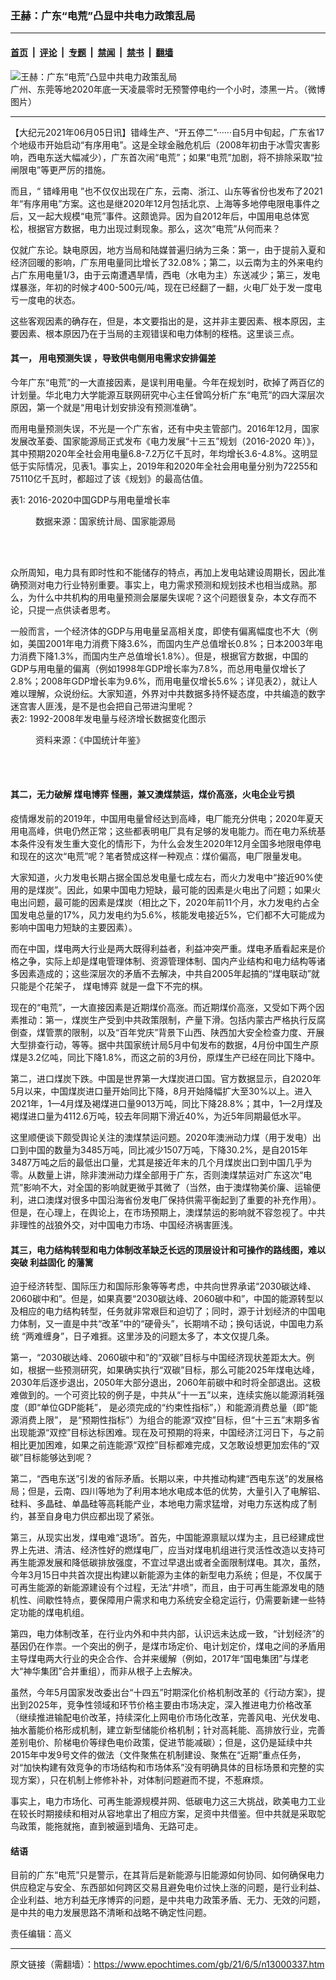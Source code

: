### 王赫：广东“电荒”凸显中共电力政策乱局

---

#### [首页](../../../..?n13000337) &nbsp;|&nbsp; [评论](../../../../../epoch-comment?n13000337) &nbsp;|&nbsp; [专题](../../../../../epoch-special?n13000337) &nbsp;|&nbsp; [禁闻](../../../../../epoch-news?n13000337) &nbsp;|&nbsp; [禁书](../../../../../books?n13000337) &nbsp;|&nbsp; [翻墙](https://github.com/gfw-breaker/nogfw/blob/master/README.md?n13000337)


<div><img alt="王赫：广东“电荒”凸显中共电力政策乱局" class="attachment-djy_600_400 size-djy_600_400 wp-post-image" src="https://i.epochtimes.com/assets/uploads/2020/12/3ae7388c-3d18-4c74-98fd-9d9b4283ee6f-600x349-1-600x349.jpg"/>
<div class="caption">
 广州、东莞等地2020年底一天凌晨零时无预警停电约一个小时，漆黑一片。（微博图片）
</div></div><hr/><div class="post_content" id="artbody" itemprop="articleBody">
 <!-- article content begin -->
 <p>
  【大纪元2021年06月05日讯】错峰生产、“开五停二”······自5月中旬起，广东省17个地级市开始启动“有序用电”。这是全球金融危机后（2008年初由于冰雪灾害影响，西电东送大幅减少），广东首次闹“电荒”；如果“电荒”加剧，将不排除采取“拉闸限电”等更严厉的措施。
 </p>
 <p>
  而且，“
  <ok href="https://www.epochtimes.com/gb/tag/%E9%94%99%E5%B3%B0%E7%94%A8%E7%94%B5.html">
   错峰用电
  </ok>
  ”也不仅仅出现在广东，云南、浙江、山东等省份也发布了2021年“有序用电”方案。这也是继2020年12月包括北京、上海等多地停电限电事件之后，又一起大规模“电荒”事件。这颇诡异。因为自2012年后，中国用电总体宽松，根据官方数据，电力出现过剩现象。那么，这次“电荒”从何而来？
 </p>
 <p>
  仅就广东论。缺电原因，地方当局和陆媒普遍归纳为三条：第一，由于提前入夏和经济回暖的影响，广东用电量同比增长了32.08%；第二，以云南为主的外来电约占广东用电量1/3，由于云南遭遇旱情，西电（水电为主）东送减少；第三，发电煤暴涨，年初的时候才400-500元/吨，现在已经翻了一翻，火电厂处于发一度电亏一度电的状态。
 </p>
 <p>
  这些客观因素的确存在，但是，本文要指出的是，这并非主要因素、根本原因，主要因素、根本原因乃在于当局的主观错误和电力体制的桎梏。这里谈三点。
 </p>
 <h4>
  其一，
  <ok href="https://www.epochtimes.com/gb/tag/%E7%94%A8%E7%94%B5%E9%A2%84%E6%B5%8B%E5%A4%B1%E8%AF%AF.html">
   用电预测失误
  </ok>
  ，导致供电侧用电需求安排偏差
 </h4>
 <p>
  今年广东“电荒”的一大直接因素，是误判用电量。今年在规划时，砍掉了两百亿的计划量。华北电力大学能源互联网研究中心主任曾鸣分析广东“电荒”的四大深层次原因，第一个就是“用电计划安排没有预测准确”。
 </p>
 <p>
  而用电量预测失误，不光是一个广东省，还有中央主管部门。2016年12月，国家发展改革委、国家能源局正式发布《电力发展“十三五”规划（2016-2020 年）》，其中预期2020年全社会用电量6.8-7.2万亿千瓦时，年均增长3.6-4.8%。这明显低于实际情况，见表1。事实上，2019年和2020年全社会用电量分别为72255和75110亿千瓦时，都超过了该《规划》的最高估值。
 </p>
 <p>
  表1: 2016-2020中国GDP与用电量增长率
 </p>
 <figure aria-describedby="caption-attachment-13000376" class="wp-caption aligncenter" id="attachment_13000376" style="width: 580px">
  <ok href="https://i.epochtimes.com/assets/uploads/2021/06/id13000376-2021-06-04_210740.jpg" target="_blank">
   <img alt="" class="size-full wp-image-13000376" src="https://i.epochtimes.com/assets/uploads/2021/06/id13000376-2021-06-04_210740.jpg"/>
  </ok>
  <br/><figcaption class="wp-caption-text" id="caption-attachment-13000376">
   数据来源：国家统计局、国家能源局
  </figcaption><br/>
 </figure><br/>
 <p>
  众所周知，电力具有即时性和不能储存的特点，再加上发电站建设周期长，因此准确预测对电力行业特别重要。事实上，电力需求预测和规划技术也相当成熟。那么，为什么中共机构的用电量预测会屡屡失误呢？这个问题很复杂，本文存而不论，只提一点供读者思考。
 </p>
 <p>
  一般而言，一个经济体的GDP与用电量呈高相关度，即使有偏离幅度也不大（例如，美国2001年电力消费下降3.6%，而国内生产总值增长0.8%；日本2003年电力消费下降1.3%，而国内生产总值增长1.8%）。但是，根据官方数据，中国的GDP与用电量的偏离（例如1998年GDP增长率为7.8%，而总用电量仅增长了2.8%；2008年GDP增长率为9.6%，而用电量仅增长5.6%；详见表2），就让人难以理解，众说纷纭。大家知道，外界对中共数据多持怀疑态度，中共编造的数字迷宫害人匪浅，是不是也会把自己带进沟里呢？
  <br/>
  表2: 1992-2008年发电量与经济增长数据变化图示
 </p>
 <figure aria-describedby="caption-attachment-13000379" class="wp-caption aligncenter" id="attachment_13000379" style="width: 570px">
  <ok href="https://i.epochtimes.com/assets/uploads/2021/06/id13000379-2021-06-04_211134.jpg" target="_blank">
   <img alt="" class="wp-image-13000379" src="https://i.epochtimes.com/assets/uploads/2021/06/id13000379-2021-06-04_211134.jpg"/>
  </ok>
  <br/><figcaption class="wp-caption-text" id="caption-attachment-13000379">
   资料来源：《中国统计年鉴》
  </figcaption><br/>
 </figure><br/>
 <h4>
  其二，无力破解
  <ok href="https://www.epochtimes.com/gb/tag/%E7%85%A4%E7%94%B5%E5%8D%9A%E5%BC%88.html">
   煤电博弈
  </ok>
  怪圈，兼又澳煤禁运，煤价高涨，火电企业亏损
 </h4>
 <p>
  疫情爆发前的2019年，中国用电量曾经达到高峰，电厂能充分供电；2020年夏天用电高峰，供电仍然正常；这些都表明电厂具有足够的发电能力。而在电力系统基本条件没有发生重大变化的情形下，为什么会发生2020年12月全国多地限电停电和现在的这次“电荒”呢？笔者赞成这样一种观点：煤价偏高，电厂限量发电。
 </p>
 <p>
  大家知道，火力发电长期占据全国总发电量七成左右，而火力发电中“接近90%使用的是煤炭”。因此，如果中国电力短缺，最可能的因素是火电出了问题；如果火电出问题，最可能的因素是煤炭（相比之下，2020年前11个月，水力发电约占全国发电总量的17%，风力发电约为5.6%，核能发电接近5%，它们都不大可能成为影响中国电力短缺的主要因素）。
 </p>
 <p>
  而在中国，煤电两大行业是两大既得利益者，利益冲突严重。煤电矛盾看起来是价格之争，实际上却是煤电管理体制、资源管理体制、国内产业结构和电力结构等诸多因素造成的；这些深层次的矛盾不去解决，中共自2005年起搞的“煤电联动”就只能是个花架子，
  <ok href="https://www.epochtimes.com/gb/tag/%E7%85%A4%E7%94%B5%E5%8D%9A%E5%BC%88.html">
   煤电博弈
  </ok>
  就是一盘下不完的棋。
 </p>
 <p>
  现在的“电荒”，一大直接因素是近期煤价高涨。而近期煤价高涨，又受如下两个因素推动：第一，煤炭生产受到中共政策限制，产量下滑。包括内蒙古严格执行反腐倒查，煤管票的限制，以及“百年党庆”背景下山西、陕西加大安全检查力度、开展大型排查行动，等等。据中共国家统计局5月中旬发布的数据，4月份中国生产原煤是3.2亿吨，同比下降1.8%，而这之前的3月份，原煤生产已经在同比下降中。
 </p>
 <p>
  第二，进口煤炭下跌。中国是世界第一大煤炭进口国。官方数据显示，自2020年5月以来，中国煤炭进口量开始同比下降，8月开始降幅扩大至30%以上。进入2021年，1—4月煤及褐煤进口量9013万吨，同比下降28.8%；其中，1—2月煤及褐煤进口量为4112.6万吨，较去年同期下滑近40%，为近5年同期最低水平。
 </p>
 <p>
  这里顺便谈下颇受舆论关注的澳煤禁运问题。2020年澳洲动力煤（用于发电）出口到中国的数量为3485万吨，同比减少1507万吨，下降30.2%，是自2015年3487万吨之后的最低出口量，尤其是接近年末的几个月煤炭出口到中国几乎为零。从数量上讲，除非澳洲动力煤全部用于广东，否则澳煤禁运对广东这次“电荒”影响不大，对全国的影响就更微乎其微了（当然，由于澳煤物美价廉、运输便利，进口澳煤对很多中国沿海省份发电厂保持供需平衡起到了重要的补充作用）。但是，在心理上，在舆论上，在市场预期上，澳煤禁运的影响就不容忽视了。中共非理性的战狼外交，对中国电力市场、中国经济祸害匪浅。
 </p>
 <h4>
  其三，电力结构转型和电力体制改革缺乏长远的顶层设计和可操作的路线图，难以突破
  <ok href="https://www.epochtimes.com/gb/tag/%E5%88%A9%E7%9B%8A%E5%9B%BA%E5%8C%96.html">
   利益固化
  </ok>
  的藩篱
 </h4>
 <p>
  迫于经济转型、国际压力和国际形象等等考虑，中共向世界承诺“2030碳达峰、2060碳中和”。但是，如果真要“2030碳达峰、2060碳中和”，中国的能源转型以及相应的电力结构转型，任务就非常艰巨和迫切了；同时，源于计划经济的中国电力体制，又一直是中共“改革”中的“硬骨头”，长期啃不动；换句话说，中国电力系统 “两难缠身”，日子难捱。这里涉及的问题太多了，本文仅提几条。
 </p>
 <p>
  第一，“2030碳达峰、2060碳中和”的“双碳”目标与中国经济现状差距太大。例如，根据一些预测研究，如果确实执行“双碳”目标，那么可能2025年煤电达峰，2030年后逐步退出，2050年大部分退出，2060年前碳中和时将全部退出。这极难做到的。一个可资比较的例子是，中共从“十一五”以来，连续实施以能源消耗强度（即“单位GDP能耗”， 是必须完成的“约束性指标”，）和能源消费总量（即“能源消费上限”， 是“预期性指标”）为组合的能源“双控”目标，但“十三五”末期多省出现能源“双控”目标达标困难。现在及可预期的将来，中国经济江河日下，与之前相比更加困难，如果之前连能源“双控”目标都难完成，又怎敢设想更加宏伟的“双碳”目标能够达到呢？
 </p>
 <p>
  第二，“西电东送”引发的省际矛盾。长期以来，中共推动构建“西电东送”的发展格局；但是，云南、四川等地为了利用本地水电成本低的优势，大量引入了电解铝、硅料、多晶硅、单晶硅等高耗能产业，本地电力需求猛增，对电力东送构成了制约，甚至自身电力供应都出现了紧张。
 </p>
 <p>
  第三，从现实出发，煤电难“退场”。首先，中国能源禀赋以煤为主，且已经建成世界上先进、清洁、经济性好的燃煤电厂，应当对煤电机组进行灵活性改造以支持可再生能源发展和降低碳排放强度，不宜过早退出或者全面限制煤电。其次，虽然，今年3月15日中共首次提出构建以新能源为主体的新型电力系统；但是，不仅属于可再生能源的新能源建设有个过程，无法“井喷”，而且，由于可再生能源发电的随机性、间歇性特点，要保障用户需求和电力系统安全稳定运行，仍需要新建一些特定功能的煤电机组。
 </p>
 <p>
  第四，电力体制改革，在行业内外和中共内部，认识远未达成一致，“计划经济”的基因仍在作祟。一个突出的例子，是煤市场定价、电计划定价，煤电之间的矛盾用主导煤电两大行业的央企合作、合并来缓解（例如，2017年“国电集团”与煤老大“神华集团”合并重组），而非从根子上去解决。
 </p>
 <p>
  虽然，今年5月国家发改委出台“十四五”时期深化价格机制改革的《行动方案》，提出到2025年，竞争性领域和环节价格主要由市场决定，深入推进电力价格改革（继续推进输配电价改革，持续深化上网电价市场化改革，完善风电、光伏发电、抽水蓄能价格形成机制，建立新型储能价格机制；针对高耗能、高排放行业，完善差别电价、阶梯电价等绿色电价政策，促进节能减碳）；但是，这仍是延续中共2015年中发9号文件的做法（文件聚焦在机制建设、聚焦在“近期”重点任务，对“加快构建有效竞争的市场结构和市场体系”没有明确具体的目标场景和完整的实现方案），只在机制上修修补补，对体制问题避而不提，不惹麻烦。
 </p>
 <p>
  事实上，电力市场化、可再生能源规模并网、低碳电力这三大挑战，欧美电力工业在较长时期接续和相对从容地拿出了相应方案，足资中共借鉴。但中共就是采取鸵鸟政策，能拖就拖，直到被逼到墙角、无路可走。
 </p>
 <h4>
  结语
 </h4>
 <p>
  目前的广东“电荒”只是警示，在其背后是新能源与旧能源如何协同、如何确保电力供应稳定与安全、东西部如何跨区交易且避免电价过快上涨的问题，是行业利益、企业利益、地方利益无序博弈的问题，是中共电力政策矛盾、无力、无效的问题，是中共的电力发展思路不清晰和战略不确定性问题。
 </p>
 <p>
  责任编辑：高义
 </p>
 <!-- article content end -->
 <div id="below_article_ad">
 </div>
</div>


---

原文链接（需翻墙）：https://www.epochtimes.com/gb/21/6/5/n13000337.htm